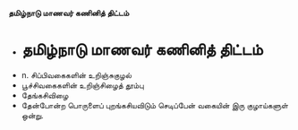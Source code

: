 **தமிழ்நாடு மாணவர் கணினித் திட்டம்**
- # தமிழ்நாடு மாணவர் கணினித் திட்டம்
- n. சிப்பிவகைகளின் உறிஞ்சுகுழல்
- பூச்சிவகைகளின் உறிஞ்சிழைத் தூம்பு
- தேங்கசிவிழை
- தேன்போன்ற பொருளைப் புறங்கசியவிடும் செடிப்பேன் வகையின் இரு குழாய்களுள் ஒன்று.

